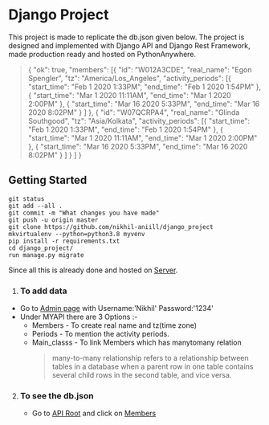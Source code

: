 # Django Project
This project is made to replicate the db.json given below. The project is designed and implemented with Django API and Django Rest Framework, made production ready and hosted on PythonAnywhere.

>{
>	"ok": true,
>	"members": [{
>			"id": "W012A3CDE",
>			"real_name": "Egon Spengler",
>			"tz": "America/Los_Angeles",
>			"activity_periods": [{
>					"start_time": "Feb 1 2020  1:33PM",
>					"end_time": "Feb 1 2020 1:54PM"
>				},
>				{
>					"start_time": "Mar 1 2020  11:11AM",
>					"end_time": "Mar 1 2020 2:00PM"
>				},
>				{
>					"start_time": "Mar 16 2020  5:33PM",
>					"end_time": "Mar 16 2020 8:02PM"
>				}
>			]
>		},
>		{
>			"id": "W07QCRPA4",
>			"real_name": "Glinda Southgood",
>			"tz": "Asia/Kolkata",
>			"activity_periods": [{
>					"start_time": "Feb 1 2020  1:33PM",
>					"end_time": "Feb 1 2020 1:54PM"
>				},
>				{
>					"start_time": "Mar 1 2020  11:11AM",
>					"end_time": "Mar 1 2020 2:00PM"
>				},
>				{
>					"start_time": "Mar 16 2020  5:33PM",
>					"end_time": "Mar 16 2020 8:02PM"
>				}
>			]
>		}
>	]
>}


## Getting Started 
```
git status
git add --all .
git commit -m "What changes you have made"
git push -u origin master
git clone https://github.com/nikhil-aniill/django_project
mkvirtualenv --python=python3.8 myvenv
pip install -r requirements.txt
cd django_project/ 
run manage.py migrate 
```
Since all this is already done and hosted on [Server](http://nikhilaniill.pythonanywhere.com).
1. ### To add data
  - Go to [Admin page](http://nikhilaniill.pythonanywhere.com/admin)
    with 
    Username:'Nikhil'
    Password:'1234'
  - Under MYAPI there are 3 Options :- 
      - Members - To create real name and tz(time zone) 
      - Periods - To mention the activity periods. 
      - Main_classs - To link Members which has manytomany relation
         > many-to-many relationship refers to a relationship between tables in a database when a parent row in one table contains several child rows in the second table, and vice versa.
2. ### To see the db.json 
   - Go to [API Root](http://nikhilaniill.pythonanywhere.com/) and click on [Members](http://nikhilaniill.pythonanywhere.com/Members/)
